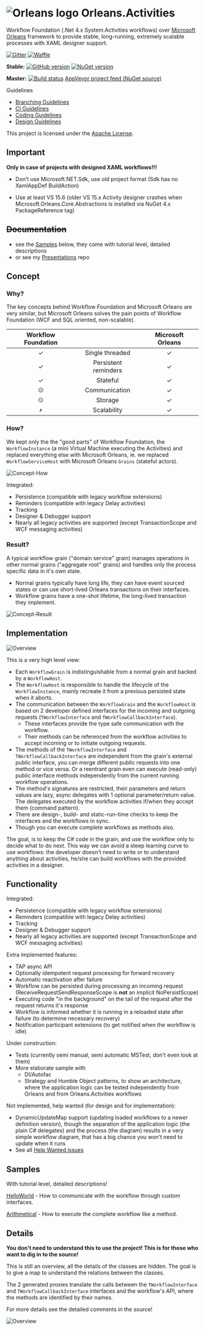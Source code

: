 # ![Orleans logo](https://github.com/OrleansContrib/Orleans.Activities/raw/master/src/Orleans.Activities_64.png) Orleans.Activities

Workflow Foundation (.Net 4.x System.Activities workflows) over [Microsoft Orleans](https://github.com/dotnet/orleans) framework to provide stable, long-running, extremely scalable processes with XAML designer support.

[![Gitter](https://badges.gitter.im/join%20chat.svg)](https://gitter.im/dotnet/orleans)
[![Waffle](https://badge.waffle.io/OrleansContrib/Orleans.Activities.svg?columns=Triage)](http://waffle.io/OrleansContrib/Orleans.Activities)

__Stable:__
[![GitHub version](https://img.shields.io/github/tag/OrleansContrib/Orleans.Activities.svg)](https://github.com/OrleansContrib/Orleans.Activities/releases)
[![NuGet version](https://img.shields.io/nuget/v/Orleans.Activities.svg)](https://www.nuget.org/packages/Orleans.Activities)

__Master:__
[![Build status](https://ci.appveyor.com/api/projects/status/dy600wk9qn1fppqw/branch/master?svg=true)](https://ci.appveyor.com/project/OrleansContrib/orleans-activities/history)
[AppVeyor project feed (NuGet source)](https://ci.appveyor.com/nuget/orleans-activities-xqh82aku7sb3)

Guidelines
* [Branching Guidelines](https://github.com/OrleansContrib/Orleans.Activities/blob/docs-master/docs/Branching-Guidelines.md)
* [CI Guidelines](https://github.com/OrleansContrib/Orleans.Activities/blob/docs-master/docs/CI-Guidelines.md)
* [Coding Guidelines](https://github.com/dotnet/corefx/blob/master/Documentation/coding-guidelines/coding-style.md)
* [Design Guidelines](https://github.com/dotnet/corefx/blob/master/Documentation/coding-guidelines/framework-design-guidelines-digest.md)

This project is licensed under the [Apache License](https://github.com/OrleansContrib/Orleans.Activities/blob/master/LICENSE).

## Important

**Only in case of projects with designed XAML workflows!!!**

* Don’t use Microsoft.NET.Sdk, use old project format (Sdk has no XamlAppDef BuildAction)

*  Use at least VS 15.6 (older VS 15.x Activity designer crashes when Microsoft.Orleans.Core.Abstractions is installed via NuGet 4.x PackageReference tag)


## ~~Documentation~~
* see the [Samples](https://github.com/OrleansContrib/Orleans.Activities#samples) below, they come with tutorial level, detailed descriptions
* or see my [Presentations](https://github.com/lmagyar/Presentations) repo

## Concept

### Why?

The key concepts behind Workflow Foundation and Microsoft Orleans are very similar, but Microsoft Orleans solves the pain points of Workflow Foundation (WCF and SQL oriented, non-scalable).

Workflow Foundation||Microsoft Orleans
:-:|:-:|:-:
✓ | Single threaded | ✓
✓ | Persistent reminders | ✓
✓ | Stateful | ✓
`😐` | Communication | ✓
`😐` | Storage | ✓
`✗` | Scalability | ✓

### How?

We kept only the the "good parts" of Workflow Foundation, the `WorkflowInstance` (a mini Virtual Machine executing the Activities) and replaced everything else with Microsoft Orleans, ie. we replaced `WorkflowServiceHost` with Microsoft Orleans `Grains` (stateful actors).

![Concept-How](https://github.com/OrleansContrib/Orleans.Activities/raw/docs-master/docs/Orleans.Activities-Concept.How.png)

Integrated:

* Persistence (compatible with legacy workflow extensions)
* Reminders (compatible with legacy Delay activities)
* Tracking
* Designer & Debugger support
* Nearly all legacy activities are supported (except TransactionScope and WCF messaging activities)

### Result?

A typical workflow grain ("domain service" grain) manages operations in other normal grains ("aggregate root" grains) and handles only the process specific data in it's own state.
* Normal grains typically have long life, they can have event sourced states or can use short-lived Orleans transactions on their interfaces.
* Workflow grains have a one-shot lifetime, the long-lived transaction they implement.

![Concept-Result](https://github.com/OrleansContrib/Orleans.Activities/raw/docs-master/docs/Orleans.Activities-Concept.Result.png)

## Implementation

![Overview](https://github.com/OrleansContrib/Orleans.Activities/raw/docs-master/docs/Orleans.Activities-Overview.png)

This is a very high level view:

* Each `WorkflowGrain` is indistinguishable from a normal grain and backed by a `WorkflowHost`.
* The `WorkflowHost` is responsible to handle the lifecycle of the `WorkflowInstance`, mainly recreate it from a previous persisted state when it aborts.
* The communication between the `WorkflowGrain` and the `WorkflowHost` is based on 2 developer defined interfaces for the incoming and outgoing requests (`TWorkflowInterface` and `TWorkflowCallbackInterface`).
  * These interfaces provide the type safe communication with the workflow.
  * Their methods can be referenced from the workflow activities to accept incoming or to initiate outgoing requests.
* The methods of the `TWorkflowInterface` and `TWorkflowCallbackInterface` are independent from the grain's external public interface, you can merge different public requests into one method or vice versa. Or a reentrant grain even can execute (read-only) public interface methods independently from the current running workflow operations.
* The method's signatures are restricted, their parameters and return values are lazy, async delegates with 1 optional parameter/return value. The delegates executed by the workflow activities if/when they accept them (command pattern).
* There are design-, build- and static-run-time checks to keep the interfaces and the workflows in sync.
* Though you can execute complete workflows as methods also.

The goal, is to keep the C# code in the grain, and use the workflow only to decide what to do next. This way we can avoid a steep learning curve to use workflows: the developer doesn't need to write or to understand anything about activities, he/she can build workflows with the provided activities in a designer.

## Functionality

Integrated:

* Persistence (compatible with legacy workflow extensions)
* Reminders (compatible with legacy Delay activities)
* Tracking
* Designer & Debugger support
* Nearly all legacy activities are supported (except TransactionScope and WCF messaging activities)

Extra implemented features:

* TAP async API
* Optionally idempotent request processing for forward recovery
* Automatic reactivation after failure
* Workflow can be persisted during processing an incoming request (ReceiveRequestSendResponseScope is __not__ an implicit NoPersistScope)
* Executing code "in the background" on the tail of the request after the request returns it's response
* Workflow is informed whether it is running in a reloaded state after failure (to determine necessary recovery)
* Notification participant extensions (to get notified when the workflow is idle)

Under construction:

* Tests (currently semi manual, semi automatic MSTest, don't even look at them)
* More elaborate sample with
  * DI/Autofac
  * Strategy and Humble Object patterns, to show an architecture, where the application logic can be tested independently from Orleans and from Orleans.Activities workflows

Not implemented, help wanted (for design and for implementation):

* DynamicUpdateMap support (updating loaded workflows to a newer definition version), though the separation of the application logic (the plain C# delegates) and the process (the diagram) results in a very simple workflow diagram, that has a big chance you won't need to update when it runs
* See all [Help Wanted issues](https://github.com/OrleansContrib/Orleans.Activities/issues?q=is%3Aopen+is%3Aissue+label%3A%22Status-Help+Wanted%22)


## Samples

With tutorial level, detailed descriptions!

[HelloWorld](https://github.com/OrleansContrib/Orleans.Activities/blob/docs-master/docs/HelloWorld/HelloWorld.md) - How to communicate with the workflow through custom interfaces.

[Arithmetical](https://github.com/OrleansContrib/Orleans.Activities/blob/docs-master/docs/Arithmetical/Arithmetical.md) - How to execute the complete workflow like a method.

## Details

**You don't need to understand this to use the project! This is for those who want to dig in to the source!**

This is still an overview, all the details of the classes are hidden. The goal is to give a map to understand the relations between the classes.

The 2 generated proxies translate the calls between the `TWorkflowInterface` and `TWorkflowCallbackInterface` interfaces and the workflow's API, where the methods are identified by their names.

For more details see the detailed comments in the source!

![Overview](https://github.com/OrleansContrib/Orleans.Activities/raw/docs-master/docs/Orleans.Activities-Details.png)
